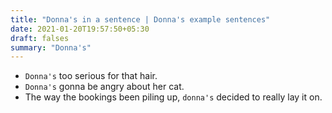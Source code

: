 ```yaml
---
title: "Donna's in a sentence | Donna's example sentences"
date: 2021-01-20T19:57:50+05:30
draft: falses
summary: "Donna's"
---
```

- `Donna's` too serious for that hair.
- `Donna's` gonna be angry about her cat.
- The way the bookings been piling up, `donna's` decided to really lay it on.
                 

